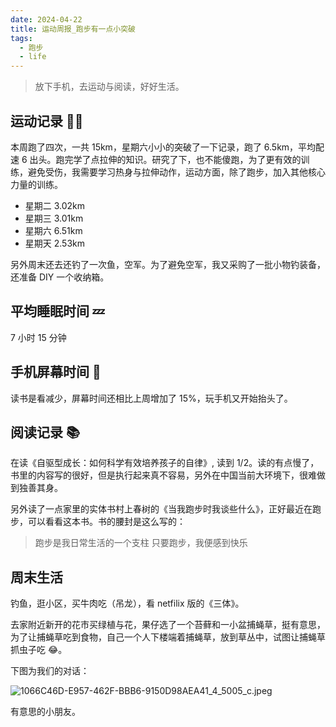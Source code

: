 ```yaml
---
date: 2024-04-22
title: 运动周报_跑步有一点小突破
tags:
  - 跑步
  - life
---
```

> 放下手机，去运动与阅读，好好生活。

## 运动记录 🏃‍♂️

本周跑了四次，一共 15km，星期六小小的突破了一下记录，跑了 6.5km，平均配速 6 出头。跑完学了点拉伸的知识。研究了下，也不能傻跑，为了更有效的训练，避免受伤，我需要学习热身与拉伸动作，运动方面，除了跑步，加入其他核心力量的训练。
- 星期二 3.02km
- 星期三 3.01km
- 星期六 6.51km
- 星期天 2.53km

另外周末还去还钓了一次鱼，空军。为了避免空军，我又采购了一批小物钓装备，还准备 DIY 一个收纳箱。

## 平均睡眠时间 💤

7 小时 15 分钟

## 手机屏幕时间 📱

读书是看减少，屏幕时间还相比上周增加了 15%，玩手机又开始抬头了。

## 阅读记录 📚

在读《自驱型成长：如何科学有效培养孩子的自律》, 读到 1/2。读的有点慢了，书里的内容写的很好，但是执行起来真不容易，另外在中国当前大环境下，很难做到独善其身。

另外读了一点家里的实体书村上春树的《当我跑步时我谈些什么》，正好最近在跑步，可以看看这本书。书的腰封是这么写的：

> 跑步是我日常生活的一个支柱
> 只要跑步，我便感到快乐

## 周末生活

钓鱼，逛小区，买牛肉吃（吊龙），看 netfilix 版的《三体》。

去家附近新开的花市买绿植与花，果仔选了一个苔藓和一小盆捕蝇草，挺有意思，为了让捕蝇草吃到食物，自己一个人下楼端着捕蝇草，放到草丛中，试图让捕蝇草抓虫子吃 😂。

下图为我们的对话：

![1066C46D-E957-462F-BBB6-9150D98AEA41_4_5005_c.jpeg](https://cdn.jsdelivr.net/gh/goby-ao/picgo@main/img/1066C46D-E957-462F-BBB6-9150D98AEA41_4_5005_c.jpeg)

有意思的小朋友。
